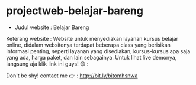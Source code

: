 # projectweb-belajar-bareng
- Judul website : Belajar Bareng

Keterang website : Website untuk menyediakan layanan kursus belajar online, didalam websitenya terdapat beberapa class yang berisikan informasi penting, seperti layanan yang disediakan, kursus-kursus apa saja yang ada, harga paket, dan lain sebagainya.
Untuk lihat live demonya, langsung aja klik link ini guys! 😊 : 

Don't be shy! contact me 👉 : http://bit.ly/bitomhsnwa

